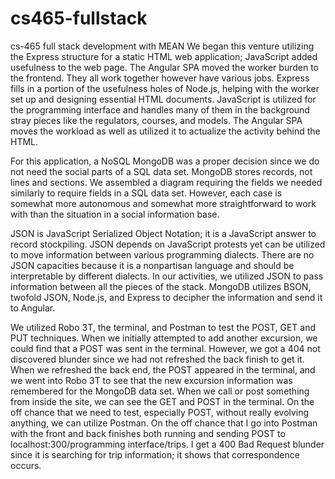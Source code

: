 # cs465-fullstack
cs-465 full stack development with MEAN
We began this venture utilizing the Express structure for a static HTML web application; JavaScript added usefulness to the web page. The Angular SPA moved the worker burden to the frontend. They all work together however have various jobs. Express fills in a portion of the usefulness holes of Node.js, helping with the worker set up and designing essential HTML documents. JavaScript is utilized for the programming interface and handles many of them in the background stray pieces like the regulators, courses, and models. The Angular SPA moves the workload as well as utilized it to actualize the activity behind the HTML. 

For this application, a NoSQL MongoDB was a proper decision since we do not need the social parts of a SQL data set. MongoDB stores records, not lines and sections. We assembled a diagram requiring the fields we needed similarly to require fields in a SQL data set. However, each case is somewhat more autonomous and somewhat more straightforward to work with than the situation in a social information base. 

JSON is JavaScript Serialized Object Notation; it is a JavaScript answer to record stockpiling. JSON depends on JavaScript protests yet can be utilized to move information between various programming dialects. There are no JSON capacities because it is a nonpartisan language and should be interpretable by different dialects. In our activities, we utilized JSON to pass information between all the pieces of the stack. MongoDB utilizes BSON, twofold JSON, Node.js, and Express to decipher the information and send it to Angular. 

We utilized Robo 3T, the terminal, and Postman to test the POST, GET and PUT techniques. When we initially attempted to add another excursion, we could find that a POST was sent in the terminal. However, we got a 404 not discovered blunder since we had not refreshed the back finish to get it. When we refreshed the back end, the POST appeared in the terminal, and we went into Robo 3T to see that the new excursion information was remembered for the MongoDB data set. When we call or post something from inside the site, we can see the GET and POST in the terminal. On the off chance that we need to test, especially POST, without really evolving anything, we can utilize Postman. On the off chance that I go into Postman with the front and back finishes both running and sending POST to localhost:300/programming interface/trips. I get a 400 Bad Request blunder since it is searching for trip information; it shows that correspondence occurs.
